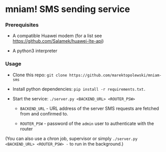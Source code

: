 # mniam! SMS sending service

### Prerequisites

- A compatible Huawei modem (for a list see https://github.com/Salamek/huawei-lte-api)

- A python3 interpreter

### Usage

- Clone this repo: `git clone https://github.com/marektopolewski/mniam-sms`

- Install python dependencies: `pip install -r requirements.txt.`

- Start the service: `./server.py <BACKEND_URL> <ROUTER_PSW>`
  
    * `BACKEND_URL` - URL address of the server SMS requests are fetched from and confirmed to.

    * `ROUTER_PSW` - password of the `admin` user to authenticate with the router

(You can also use a chron job, supervisor or simply `./server.py <BACKEND_URL> <ROUTER_PSW> -` to run in the background.)